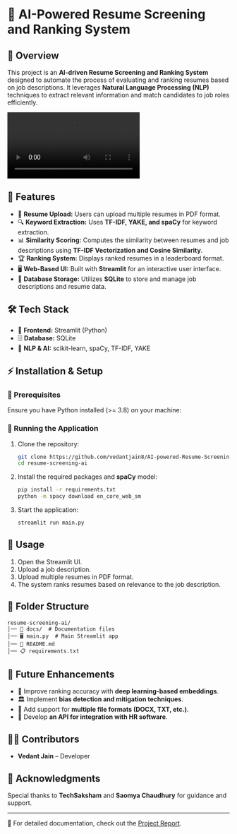# 🚀 AI-Powered Resume Screening and Ranking System

## 📌 Overview
This project is an **AI-driven Resume Screening and Ranking System** designed to automate the process of evaluating and ranking resumes based on job descriptions. It leverages **Natural Language Processing (NLP)** techniques to extract relevant information and match candidates to job roles efficiently.

![](docs/project_demo.mp4)

## 🌟 Features
- 📂 **Resume Upload:** Users can upload multiple resumes in PDF format.
- 🔍 **Keyword Extraction:** Uses **TF-IDF, YAKE, and spaCy** for keyword extraction.
- 📊 **Similarity Scoring:** Computes the similarity between resumes and job descriptions using **TF-IDF Vectorization and Cosine Similarity**.
- 🏆 **Ranking System:** Displays ranked resumes in a leaderboard format.
- 🖥️ **Web-Based UI:** Built with **Streamlit** for an interactive user interface.
- 💾 **Database Storage:** Utilizes **SQLite** to store and manage job descriptions and resume data.

## 🛠 Tech Stack
- 🎨 **Frontend:** Streamlit (Python)
- 🗄 **Database:** SQLite
- 🤖 **NLP & AI:** scikit-learn, spaCy, TF-IDF, YAKE

## ⚡ Installation & Setup
### 🔧 Prerequisites
Ensure you have Python installed (>= 3.8) on your machine:

### 🚀 Running the Application
1. Clone the repository:
   ```bash
   git clone https://github.com/vedantjain8/AI-powered-Resume-Screening-and-Ranking-System.git
   cd resume-screening-ai
   ```
2. Install the required packages and **spaCy** model:
    ```bash
    pip install -r requirements.txt
    python -m spacy download en_core_web_sm
    ```
3. Start the application:
   ```bash
   streamlit run main.py
   ```

## 🎯 Usage
1. Open the Streamlit UI.
2. Upload a job description.
3. Upload multiple resumes in PDF format.
4. The system ranks resumes based on relevance to the job description.

## 📂 Folder Structure
```
resume-screening-ai/
│── 📄 docs/  # Documentation files
│── 🖥️ main.py  # Main Streamlit app
│── 📜 README.md
│── 📋 requirements.txt
```

## 🔮 Future Enhancements
- 🤖 Improve ranking accuracy with **deep learning-based embeddings**.
- 🏛 Implement **bias detection and mitigation techniques**.
- 📄 Add support for **multiple file formats (DOCX, TXT, etc.)**.
- 🔌 Develop **an API for integration with HR software**.

## 👨‍💻 Contributors
- **Vedant Jain** – Developer

## 🙌 Acknowledgments
Special thanks to **TechSaksham** and **Saomya Chaudhury** for guidance and support.

---
📖 For detailed documentation, check out the [Project Report](https://github.com/vedantjain8/AI-powered-Resume-Screening-and-Ranking-System/tree/main/docs).
